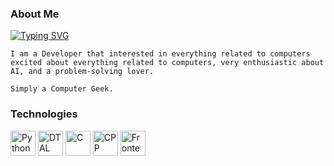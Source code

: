 ### About Me
[![Typing SVG](https://readme-typing-svg.demolab.com?font=Cascadia+Code&weight=600&duration=4000&pause=200&color=F70000&background=0222FF&center=true&width=440&lines=Hello+Everyone;I+am+a+Software+Developer)](https://git.io/typing-svg)

```
I am a Developer that interested in everything related to computers
excited about everything related to computers, very enthusiastic about AI, and a problem-solving lover.

Simply a Computer Geek.
```


### Technologies

<img src="https://s3.dualstack.us-east-2.amazonaws.com/pythondotorg-assets/media/community/logos/python-logo-only.png" height="40" alt="Python">    <img src="https://miro.medium.com/v2/resize:fit:1400/0*7AHKqhGVaDWZJ1L_.png" height="40" alt="DT AL">     <img src="https://e7.pngegg.com/pngimages/465/779/png-clipart-blue-and-white-c-logo-the-c-programming-language-computer-programming-computer-icons-programmer-blue-angle.png" height="40" alt="C">      <img src="https://e7.pngegg.com/pngimages/46/626/png-clipart-c-logo-the-c-programming-language-computer-icons-computer-programming-source-code-programming-miscellaneous-template.png" height="40" alt="CPP">   <img src="https://simg.nicepng.com/png/small/222-2225386_front-end-web-development-logo.png" height="40" alt="Frontend">

